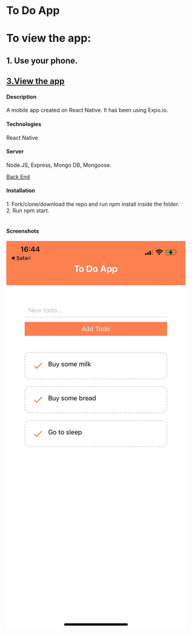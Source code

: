 <h1>To Do App</h1>

# To view the app:
## 1. Use your phone. 
<!-- <a href="https://expo.io/client"><h2>2. Download the Expo app</h2> </a> -->
<a href="https://expo.io/--/to-exp/exp%3A%2F%2Fdk-sgb.yordankrushkov.todo-mobile.exp.direct%3A80"><h2>3.View the app</h2></a>

<h4>Description</h4>
A mobile app created on React Native. It has been using Expo.io. 

<h4>Technologies</h4>
React Native

<h4>Server</h4>
Node.JS, Express, Mongo DB, Mongoose.

<a href="https://github.com/YordanKrushkov/todo-server">Back End</a>


<h4>Installation</h4>
1. Fork/clone/download the repo and run npm install inside the folder.<br/> 
2. Run npm start.<br/> 
<br/> 

<h4>Screenshots</h4>
<img src="./assets/screenShot.jpg"/>
